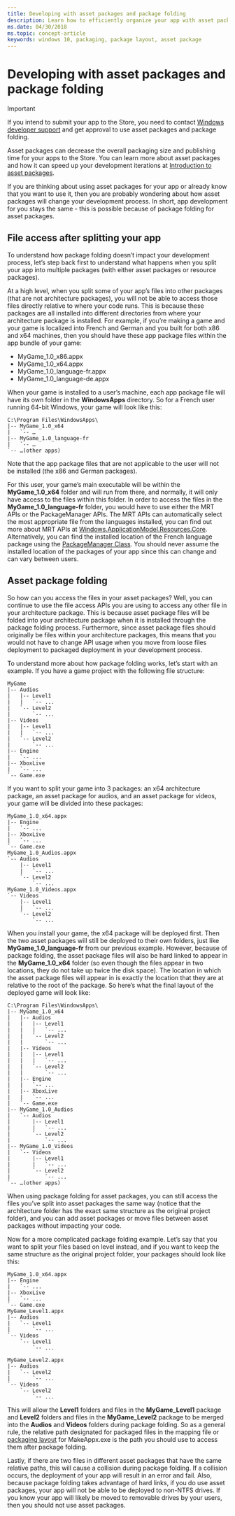 ```yaml
---
title: Developing with asset packages and package folding
description: Learn how to efficiently organize your app with asset packages and package folding.
ms.date: 04/30/2018
ms.topic: concept-article
keywords: windows 10, packaging, package layout, asset package
---
```

# Developing with asset packages and package folding 

> [!IMPORTANT]
> If you intend to submit your app to the Store, you need to contact [Windows developer support](https://developer.microsoft.com/windows/support) and get approval to use asset packages and package folding.

Asset packages can decrease the overall packaging size and publishing time for your apps to the Store. You can learn more about asset packages and how it can speed up your development iterations at [Introduction to asset packages](asset-packages.md).

If you are thinking about using asset packages for your app or already know that you want to use it, then you are probably wondering about how asset packages will change your development process. In short, app development for you stays the same - this is possible because of package folding for asset packages.

## File access after splitting your app

To understand how package folding doesn’t impact your development process, let’s step back first to understand what happens when you split your app into multiple packages (with either asset packages or resource packages). 

At a high level, when you split some of your app’s files into other packages (that are not architecture packages), you will not be able to access those files directly relative to where your code runs. This is because these packages are all installed into different directories from where your architecture package is installed. For example, if you’re making a game and your game is localized into French and German and you built for both x86 and x64 machines, then you should have these app package files within the app bundle of your game:

- 	MyGame_1.0_x86.appx
- 	MyGame_1.0_x64.appx
- 	MyGame_1.0_language-fr.appx
- 	MyGame_1.0_language-de.appx

When your game is installed to a user’s machine, each app package file will have its own folder in the **WindowsApps** directory. So for a French user running 64-bit Windows, your game will look like this:

```example
C:\Program Files\WindowsApps\
|-- MyGame_1.0_x64
|   `-- …
|-- MyGame_1.0_language-fr
|   `-- …
`-- …(other apps)
```

Note that the app package files that are not applicable to the user will not be installed (the x86 and German packages). 

For this user, your game’s main executable will be within the **MyGame_1.0_x64** folder and will run from there, and normally, it will only have access to the files within this folder. In order to access the files in the **MyGame_1.0_language-fr** folder, you would have to use either the MRT APIs or the PackageManager APIs. The MRT APIs can automatically select the most appropriate file from the languages installed, you can find out more about MRT APIs at [Windows.ApplicationModel.Resources.Core](/uwp/api/windows.applicationmodel.resources.core). Alternatively, you can find the installed location of the French language package using the [PackageManager Class](/uwp/api/Windows.Management.Deployment.PackageManager). You should never assume the installed location of the packages of your app since this can change and can vary between users. 

## Asset package folding

So how can you access the files in your asset packages? Well, you can continue to use the file access APIs you are using to access any other file in your architecture package. This is because asset package files will be folded into your architecture package when it is installed through the package folding process. Furthermore, since asset package files should originally be files within your architecture packages, this means that you would not have to change API usage when you move from loose files deployment to packaged deployment in your development process. 

To understand more about how package folding works, let’s start with an example. If you have a game project with the following file structure:

```example
MyGame
|-- Audios
|   |-- Level1
|   |   `-- ...
|   `-- Level2
|       `-- ...
|-- Videos
|   |-- Level1
|   |   `-- ...
|   `-- Level2
|       `-- ...
|-- Engine
|   `-- ...
|-- XboxLive
|   `-- ...
`-- Game.exe
```

If you want to split your game into 3 packages: an x64 architecture package, an asset package for audios, and an asset package for videos, your game will be divided into these packages:

```example
MyGame_1.0_x64.appx
|-- Engine
|   `-- ...
|-- XboxLive
|   `-- ...
`-- Game.exe
MyGame_1.0_Audios.appx
`-- Audios
    |-- Level1
    |   `-- ...
    `-- Level2
        `-- ...
MyGame_1.0_Videos.appx
`-- Videos
    |-- Level1
    |   `-- ...
    `-- Level2
        `-- ...
```

When you install your game, the x64 package will be deployed first. Then the two asset packages will still be deployed to their own folders, just like **MyGame_1.0_language-fr** from our previous example. However, because of package folding, the asset package files will also be hard linked to appear in the **MyGame_1.0_x64** folder (so even though the files appear in two locations, they do not take up twice the disk space). The location in which the asset package files will appear in is exactly the location that they are at relative to the root of the package. So here’s what the final layout of the deployed game will look like:

```example 
C:\Program Files\WindowsApps\
|-- MyGame_1.0_x64
|   |-- Audios
|   |   |-- Level1
|   |   |   `-- ...
|   |   `-- Level2
|   |       `-- ...
|   |-- Videos
|   |   |-- Level1
|   |   |   `-- ...
|   |   `-- Level2
|   |       `-- ...
|   |-- Engine
|   |   `-- ...
|   |-- XboxLive
|   |   `-- ...
|   `-- Game.exe
|-- MyGame_1.0_Audios
|   `-- Audios
|       |-- Level1
|       |   `-- ...
|       `-- Level2
|           `-- ...
|-- MyGame_1.0_Videos
|   `-- Videos
|       |-- Level1
|       |   `-- ...
|       `-- Level2
|           `-- ...
`-- …(other apps)
```

When using package folding for asset packages, you can still access the files you’ve split into asset packages the same way (notice that the architecture folder has the exact same structure as the original project folder), and you can add asset packages or move files between asset packages without impacting your code. 

Now for a more complicated package folding example. Let’s say that you want to split your files based on level instead, and if you want to keep the same structure as the original project folder, your packages should look like this:

```example
MyGame_1.0_x64.appx
|-- Engine
|   `-- ...
|-- XboxLive
|   `-- ...
`-- Game.exe
MyGame_Level1.appx
|-- Audios
|   `-- Level1
|       `-- ...
`-- Videos
    `-- Level1
        `-- ...

MyGame_Level2.appx
|-- Audios
|   `-- Level2
|       `-- ...
`-- Videos
    `-- Level2
        `-- ...
```
This will allow the **Level1** folders and files in the **MyGame_Level1** package and **Level2** folders and files in the **MyGame_Level2** package to be merged into the **Audios** and **Videos** folders during package folding. So as a general rule, the relative path designated for packaged files in the mapping file or [packaging layout](packaging-layout.md) for MakeAppx.exe is the path you should use to access them after package folding. 

Lastly, if there are two files in different asset packages that have the same relative paths, this will cause a collision during package folding. If a collision occurs, the deployment of your app will result in an error and fail. Also, because package folding takes advantage of hard links, if you do use asset packages, your app will not be able to be deployed to non-NTFS drives. If you know your app will likely be moved to removable drives by your users, then you should not use asset packages.
